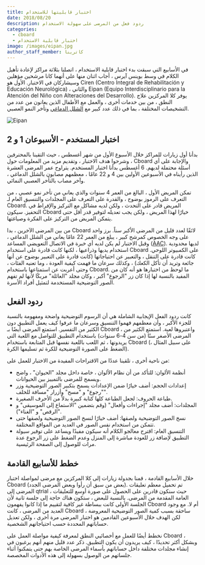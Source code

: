 ```yaml
---
title: اختبار قابليتها للاستخدام
date: 2018/08/20
description: ردود فعل من المرضى على سهولة الاستخدام
categories:
  - cboard
  - اختبار قابلية الاستخدام
image: /images/eipan.jpg
author_staff_member: كاترينا
---
```


في الأسابيع التي سبقت بدء اختبار قابلية الاستخدام ، اتصلنا بثلاثة مراكز لإعادة تأهيل الكلام في وسط بوينس آيرس ، أجاب اثنان منها على أنهما كانا مرشحين مؤهلين وسيشاركان في الاختبار. الأول هو Ciren (Centro Integral de Rehabilitación y Educación Neurológica) ، والثاني Eipan (Equipo Interdisciplinario para la Atención del Niño con Alteraciones del Desarrollo). يوفر كلا المركزين علاج النطق ، من بين خدمات أخرى ، والعمل مع الأطفال الذين يعانون من عدد من التشخيصات المختلفة ، بما في ذلك عدد كبير مع [الشلل الدماغي](https://en.wikipedia.org/wiki/Cerebral_palsy) وتأخر النمو العصبي.

![Eipan](/images/eipan.jpg)

## اختبار المستخدم - الأسبوعان 1 و 2

بدأنا أول زيارات للمراكز خلال الأسبوع الأول من شهر أغسطس ، حيث التقينا بالمحترفين ، وشرحوا هدف الاختبار ، وتقديم مزيد من المعلومات حول Cboard والإجابة على أي أسئلة محتملة لديهم. 6 أغسطس بدأنا اختبار المستخدم. يتراوح عمر المرضى العشرة الذين رأيناه في الأسبوعين الأولين بين 4 و 22 عامًا ، معظمهم مصابون بالشلل الدماغي ، وآخر مصاب بالتأخر العصبي النمائي.

تمكن المريض الأول ، البالغ من العمر 4 سنوات والذي يعاني من تأخر نمو عصبي ، من التعرف على الرموز بوضوح ، والقدرة على التعرف على المجلدات والتنسيق العام لـ Cboard. المريض قادر على التحدث ، ولكن لديه مشاكل مع التركيز والإفراط في التحفيز. سيكون Cboard خيارًا لهذا المريض ، ولكن يجب تعديله لتوفير قدر أقل حتى يتمكن المريض من التركيز على الفكرة وصياغتها.

من بين المرضى الآخرين ، بدا Cboard لائقًا لعدد قليل من المرضى الأكبر سناً. برز واحد على وجه الخصوص كمرشح كبير ، يبلغ من العمر 22 عامًا يعاني من الشلل الدماغي ، وقبل الاختبار لم يكن لديه أي خبرة في الاتصال التعويضي المساعد ([AAC](https://en.wikipedia.org/wiki/Augmentative_and_alternative_communication)). لديها محدودية استخدام يديها وذراعيها ، لكنها كانت قادرة على استخدام Cboard على الكمبيوتر اللوحي. كانت قادرة على التنقل ، والتعبير عن احتياجاتها (كانت قادرة على التعبير بوضوح عن أنها جائعة وتريد أن تأكل الكعك) ، وكذلك سرعان ما فهمت كيفية العودة ، وما تعنيه الفئات ، وحتى أعربت عن استمتاعها باستخدام Cboard. ما لوحظ من اختبارها هو أنه كان من المفيد بالنسبة لها إذا كان زر "الرجوع" أكبر ، وكان مجلد "العائلة" مربكًا لأنها لم تفهم الصور التوضيحية المستخدمة لتمثيل أفراد الأسرة.

## ردود الفعل

كانت ردود الفعل الإيجابية الشاملة هي أن الرسوم التوضيحية واضحة ومفهومة بالنسبة للجزء الأكبر ، وأن معظمهم فهموا التنسيق وسرعان ما عرفوا كيف يعمل التطبيق دون الكثير من التفسير. استمتع المرضى أيضًا بـ Cboard ، واعتبروها لعبة. استمتع الكثير من المرضى الأصغر سنًا (من سن 4-6 سنوات) باستخدام التطبيق للتواصل مع اللعبة التي يريدونها ، ثم اللعب باللعبة نفسها قبل المتابعة باستخدام Cboard (على سبيل المثال ، الضغط على الصورة التوضيحية للكرة ثم تسليمها الكرة).

من ناحية أخرى ، تلقينا عددًا من الاقتراحات المفيدة من الاختبار للعمل على:

- أنظمة الألوان: للتأكد من أن نظام الألوان ، خاصة داخل مجلد "الحيوان" ، واضح ويسمح للمرضى بالتمييز بين الحيوانات.
- إعدادات الحجم: أضف خيارًا ضمن الإعدادات يسمح بتكبير الصور التوضيحية وزر "رجوع" و "مسح" وأزرار "مسافة للخلف".
- طباعة الحروف: لجعل الطباعة كلها كتابة كبيرة بدلاً من الأحرف الصغيرة.
- المجلدات: أضف مجلد "إجراءات وأفعال" (وقم بتضمين "الاستماع إلى الموسيقى" و "الرقص" و "الغناء").
- نسخ الصور التوضيحية ولصقها: أضف خيارًا لنسخ الصور التوضيحية ولصقها حتى تتمكن من استخدام نفس الصور في العديد من المواقع المختلفة.
- التنسيق العام: اقترح معالجو الكلام أنه سيكون مفيدًا ويساعد على توفير سيولة التطبيق لإضافة زر للعودة مباشرة إلى المنزل وعدم الضغط على زر الرجوع عدة مرات للوصول إلى الصفحة الرئيسية.

## خطط للأسابيع القادمة

خلال الأسابيع القادمة ، قمنا بجدولة زيارات إلى كلا المركزين مع مرضى لمواصلة اختبار Cboard (بعض من سبق أن رأوا وبعض المرضى الجدد). تم تحميل معظم تعليقات المرضى إلى qtrial ، حيث سنكون قادرين على الحصول على صورة أوسع للتعليقات العامة المقدمة من المرضى. بالنسبة للبعض ، ستكون هناك حاجة إلى جلسة ثانية لأن الجلسة الأولى كانت ببساطة غير كافية لتقييم ما إذا كانوا يفهمون Cboard أم لا. مع وجود العديد من المرضى ، كانت Cboard ساحقة بسبب كمية الصور التوضيحية المعروضة ، لكن الهدف خلال الأسبوعين القادمين هو اختبار المرضى مرة أخرى ، ولكن تعديل حساباتهم المحددة حسب احتياجاتهم الشخصية.

نخطط أيضًا للعمل مع أخصائيي النطق لمعرفة كيفية مواصلة العمل على Cboard ، وبشكل أكثر تحديدًا ، كيف يريدون أن يكون التطبيق. ذكر عدد قليل منهم أنهم يرغبون في إنشاء مجلدات مختلفة داخل حساباتهم بأسماء المرضى الخاصة بهم حتى يتمكنوا أثناء جلساتهم من الوصول بسهولة إلى هذه الأدوات المخصصة.